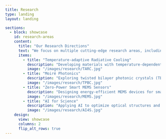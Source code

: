 ```yaml
---
title: Research
type: landing
layout: landing

sections:
  - block: showcase
    id: research-areas
    content:
      title: "Our Research Directions"
      text: "We focus on multiple cutting-edge research areas, including Temperature-adaptive Radiative Cooling, Moiré Photonics, Metamaterials/Metasurfaces, Zero-power Smart MEMS Sensors, and AI for Science."
      items:
        - title: "Temperature-adaptive Radiative Cooling"
          description: "Developing materials with temperature-dependent emissivity for energy-efficient thermal regulation."
          image: "/images/research/TARC.jpg"
        - title: "Moiré Photonics"
          description: "Exploring twisted bilayer photonic crystals (TBPCs) for novel optical properties."
          image: "/images/research/TPBC.jpg"
        - title: "Zero-Power Smart MEMS Sensors"
          description: "Designing energy-efficient MEMS devices for smart city applications."
          image: "/images/research/MEMS.jpg"
        - title: "AI for Science"
          description: "Applying AI to optimize optical structures and scientific research methodologies."
          image: "/images/research/AI4S.jpg"
    design:
      view: showcase
      columns: 2
      flip_alt_rows: true
---
```

